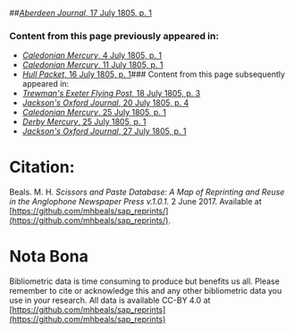 ##[*Aberdeen Journal*, 17 July 1805, p. 1](https://mhbeals.github.io/sap_html/Aberdeen-Journal/Aberdeen-Journal-17-July-1805-p-1)

### Content from this page previously appeared in:
+ [*Caledonian Mercury*, 4 July 1805, p. 1](https://mhbeals.github.io/sap_html/Caledonian-Mercury/Caledonian-Mercury-4-July-1805-p-1)
+ [*Caledonian Mercury*, 11 July 1805, p. 1](https://mhbeals.github.io/sap_html/Caledonian-Mercury/Caledonian-Mercury-11-July-1805-p-1)
+ [*Hull Packet*, 16 July 1805, p. 1](https://mhbeals.github.io/sap_html/Hull-Packet/Hull-Packet-16-July-1805-p-1)### Content from this page subsequently appeared in:
+ [*Trewman's Exeter Flying Post*, 18 July 1805, p. 3](https://mhbeals.github.io/sap_html/Trewman's-Exeter-Flying-Post/Trewman's-Exeter-Flying-Post-18-July-1805-p-3)
+ [*Jackson's Oxford Journal*, 20 July 1805, p. 4](https://mhbeals.github.io/sap_html/Jackson's-Oxford-Journal/Jackson's-Oxford-Journal-20-July-1805-p-4)
+ [*Caledonian Mercury*, 25 July 1805, p. 1](https://mhbeals.github.io/sap_html/Caledonian-Mercury/Caledonian-Mercury-25-July-1805-p-1)
+ [*Derby Mercury*, 25 July 1805, p. 1](https://mhbeals.github.io/sap_html/Derby-Mercury/Derby-Mercury-25-July-1805-p-1)
+ [*Jackson's Oxford Journal*, 27 July 1805, p. 1](https://mhbeals.github.io/sap_html/Jackson's-Oxford-Journal/Jackson's-Oxford-Journal-27-July-1805-p-1)
                    
# Citation: 

Beals. M. H. *Scissors and Paste Database: A Map of Reprinting and Reuse in the Anglophone Newspaper Press v.1.0.1.* 2 June 2017. Available at [https://github.com/mhbeals/sap_reprints/](https://github.com/mhbeals/sap_reprints/). 
                    
# Nota Bona

Bibliometric data is time consuming to produce but benefits us all. Please remember to cite or acknowledge this and any other bibliometric data you use in your research. All data is available CC-BY 4.0 at [https://github.com/mhbeals/sap_reprints](https://github.com/mhbeals/sap_reprints)